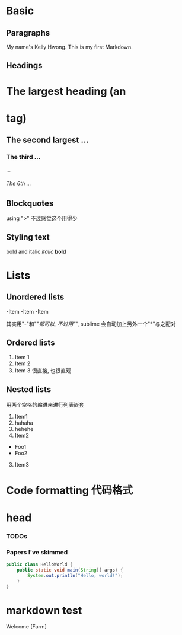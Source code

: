 # Basic

## Paragraphs

My name's Kelly Hwong. This is my first Markdown.

## Headings
# The largest heading (an <h1> tag)
## The second largest ...
### The third ...
...
###### The 6th ...

## Blockquotes
using ">"
不过感觉这个用得少

## Styling text
bold and italic
*italic*
**bold**


# Lists

## Unordered lists
-Item
-Item
-Item

其实用"-"和"*"都可以, 不过用"*", sublime 会自动加上另外一个"*"与之配对

## Ordered lists
1. Item 1
2. Item 2
3. Item 3
很直接, 也很直观

## Nested lists
用两个空格的缩进来进行列表嵌套
1. Item1
  1. hahaha
  2. hehehe
2. Item2
  - Foo1
  - Foo2
3. Item3


# Code formatting 代码格式

# head
### TODOs

### Papers I've skimmed

```java
public class HelloWorld {
    public static void main(String[] args) {
        System.out.println("Hello, world!");
    }
}
```

markdown test
==================

Welcome
[Farm]
